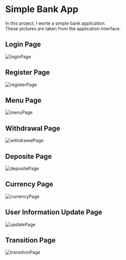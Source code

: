 # Simple Bank App
In this project, I worte a simple bank application.<br/>
These pictures are taken from the application interface.<br/>
## Login Page
![loginPage](https://user-images.githubusercontent.com/90919011/216056986-ff1ba5b3-68aa-4639-9873-0f2a801c06ba.png)
## Register Page
![registerPage](https://user-images.githubusercontent.com/90919011/216057227-9f7f7c9e-1fd5-4c30-a710-2eec5abc73d8.png)
## Menu Page
![menuPage](https://user-images.githubusercontent.com/90919011/216057312-366c16d1-7bfb-417b-b572-46bdee0c1929.png)
## Withdrawal Page
![withdrawalPage](https://user-images.githubusercontent.com/90919011/216057433-afac64ea-6c84-413f-b5f5-6277b54d0356.png)
## Deposite Page
![depositePage](https://user-images.githubusercontent.com/90919011/216061327-21b27d6d-232f-4def-ba9a-d17cc9d9e30c.png)
## Currency Page
![currencyPage](https://user-images.githubusercontent.com/90919011/216057655-1140e9d1-a266-4b82-af12-fe86a0e07b40.png)
## User Information Update Page
![updatePage](https://user-images.githubusercontent.com/90919011/216057940-23ac5144-8d4e-4808-b1fc-e1a4f8adc329.png)
## Transition Page
![transitionPage](https://user-images.githubusercontent.com/90919011/216058126-1c5f799f-aaed-419d-84a5-02ca4c70fe8f.png)